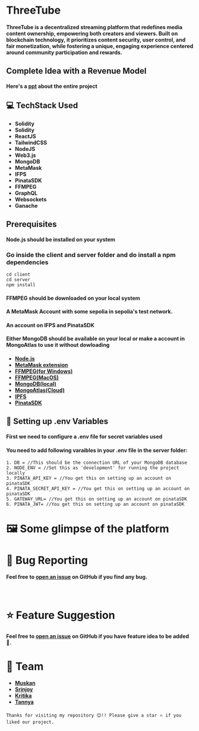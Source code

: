 
# ThreeTube
#### ThreeTube is a decentralized streaming platform that redefines media content ownership, empowering both creators and viewers. Built on blockchain technology, it prioritizes content security, user control, and fair monetization, while fostering a unique, engaging experience centered around community participation and rewards.

## Complete Idea with a Revenue Model
#### Here's a [ppt](https://www.canva.com/design/DAGVFv3zRSA/rHzQhXR-jrgJsYF4BrwNjQ/edit) about the entire project

## 💻 TechStack Used
#### <ul><li>Solidity</li><li>Solidity</li><li>ReactJS</li><li>TailwindCSS</li><li>NodeJS</li><li>Web3.js</li><li>MongoDB</li><li>MetaMask</li><li>IFPS</li><li>PinataSDK</li><li>FFMPEG</li><li>GraphQL</li><li>Websockets</li><li>Ganache</li></ul>

## Prerequisites
#### Node.js should be installed on your system
### Go inside the client and server folder and do install a npm dependencies
```
cd client
cd server
npm install
```
#### FFMPEG should be downloaded on your local system
#### A MetaMask Account with some sepolia in sepolia's test network.
#### An account on IFPS and PinataSDK
#### Either MongoDB should be available on your local or make a account in MongoAtlas to use it without dowloading
#### <ul><li>[Node.js](https://nodejs.org/en/)</li><li>[MetaMask extension](https://microsoftedge.microsoft.com/addons/detail/metamask/ejbalbakoplchlghecdalmeeeajnimhm)</li><li>[FFMPEG(for Windows)](https://www.youtube.com/watch?v=4jx2_j5Seew)</li><li>[FFMPEG(MacOS)](https://www.youtube.com/watch?v=dJ8y-VlMNAo)</li><li>[MongoDB(local)](https://www.mongodb.com/docs/manual/installation/)</li><li>[MongoAtlas(Cloud)](https://www.youtube.com/watch?v=VkXvVOb99g0)</li><li>[IPFS](https://merrillinsurance.ipfs.com/)</li><li>[PinataSDK](https://pinata.cloud/)</li></ul>

## 🎪  Setting up .env Variables

#### First we need to configure a .env file for secret variables used

#### You need to add following varaibles in your .env file in the server folder:
```
1. DB = //This should be the connection URL of your MongoDB database 
2. NODE_ENV = //Set this as 'development' for running the project locally
3. PINATA_API_KEY = //You get this on setting up an account on pinataSDK
4. PINATA_SECRET_API_KEY = //You get this on setting up an account on pinataSDK
5. GATEWAY_URL= //You get this on setting up an account on pinataSDK
6. PINATA_JWT= //You get this on setting up an account on pinataSDK
```

# 🖼️ Some glimpse of the platform

# 🐛 Bug Reporting
#### Feel free to [open an issue](https://github.com/Dappers24/ThreeTubes) on GitHub if you find any bug.

<br />

# ⭐ Feature Suggestion
#### Feel free to [open an issue](https://github.com/Dappers24/ThreeTubes) on GitHub if you have feature idea to be added 🙌.

# 🧩 Team
#### <ul><li>[Muskan](https://github.com/musk1n)</li><li>[Srinjoy](https://github.com/sgcodes7471)</li><li>[Kritika](https://github.com/shreespace)</li><li>[Tannya](https://github.com/tan1729)</li></ul>

```
Thanks for visiting my repository 😊!! Please give a star ⭐ if you liked our project.
